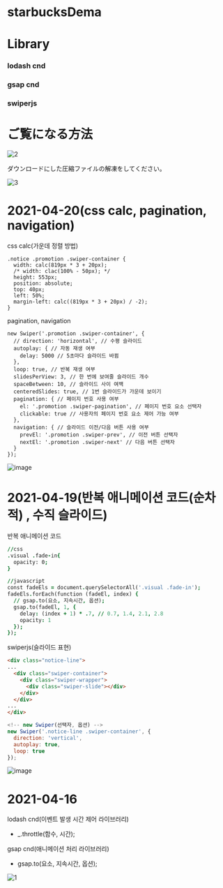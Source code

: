 # starbucksDema
# Library
### lodash cnd
### gsap cnd
### swiperjs


# ご覧になる方法

![2](https://user-images.githubusercontent.com/61581807/115183963-c9fc3180-a117-11eb-864d-5f92721d9798.png)


ダウンロードにした圧縮ファイルの解凍をしてください。



![3](https://user-images.githubusercontent.com/61581807/115184098-16e00800-a118-11eb-8c93-c1d0d7e5ab86.png)


# 2021-04-20(css calc, pagination, navigation)

css calc(가운데 정렬 방법)
```
.notice .promotion .swiper-container {
  width: calc(819px * 3 + 20px);
  /* width: clac(100% - 50px); */
  height: 553px;
  position: absolute;
  top: 40px;
  left: 50%;
  margin-left: calc((819px * 3 + 20px) / -2);
}
```

pagination, navigation
```
new Swiper('.promotion .swiper-container', {
  // direction: 'horizontal', // 수평 슬라이드
  autoplay: { // 자동 재생 여부
    delay: 5000 // 5초마다 슬라이드 바뀜
  },
  loop: true, // 반복 재생 여부
  slidesPerView: 3, // 한 번에 보여줄 슬라이드 개수
  spaceBetween: 10, // 슬라이드 사이 여백
  centeredSlides: true, // 1번 슬라이드가 가운데 보이기
  pagination: { // 페이지 번호 사용 여부
    el: '.promotion .swiper-pagination', // 페이지 번호 요소 선택자
    clickable: true // 사용자의 페이지 번호 요소 제어 가능 여부
  },
  navigation: { // 슬라이드 이전/다음 버튼 사용 여부
    prevEl: '.promotion .swiper-prev', // 이전 버튼 선택자
    nextEl: '.promotion .swiper-next' // 다음 버튼 선택자
  }
});
```

![image](https://user-images.githubusercontent.com/61581807/115364693-9f38d880-a1fe-11eb-9ef1-07d9e7877096.png)






# 2021-04-19(반복 애니메이션 코드(순차적) , 수직 슬라이드)

반복 애니메이션 코드

```j
//css
.visual .fade-in{
  opacity: 0;
}

//javascript
const fadeEls = document.querySelectorAll('.visual .fade-in');
fadeEls.forEach(function (fadeEl, index) {
  // gsap.to(요소, 지속시간, 옵션);
  gsap.to(fadeEl, 1, {
    delay: (index + 1) * .7, // 0.7, 1.4, 2.1, 2.8
    opacity: 1
  });
});
```

swiperjs(슬라이드 표현)

```html
<div class="notice-line">
...
  <div class="swiper-container">
    <div class="swiper-wrapper">
      <div class="swiper-slide"></div>
    </div>
  </div>
...
</div>
```

```js
<!-- new Swiper(선택자, 옵션) -->
new Swiper('.notice-line .swiper-container', {
  direction: 'vertical',
  autoplay: true,
  loop: true
});
```

![image](https://user-images.githubusercontent.com/61581807/115207755-d479f380-a136-11eb-9970-34d988ef4ee2.png)







# 2021-04-16

lodash cnd(이벤트 발생 시간 제어 라이브러리)
- _.throttle(함수, 시간);


gsap cnd(애니메이션 처리 라이브러리)
- gsap.to(요소, 지속시간, 옵션);

![1](https://user-images.githubusercontent.com/61581807/115183650-2874e000-a117-11eb-93b3-1ebe920f174d.png)

